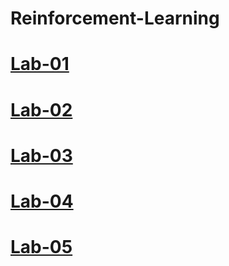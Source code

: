 # Reinforcement-Learning
# [Lab-01](https://colab.research.google.com/drive/1aqwR2ytw1B1HL8K_g7SrpJ-1iI0TGYPK#scrollTo=BXFxqYdNxouh)
# [Lab-02](https://colab.research.google.com/drive/1Ph8IZ-dnZrQ9aP0-WeuZw3pupskH72e6)
# [Lab-03](https://colab.research.google.com/drive/1gNbrfv4iJQxDYsaUQNndWdMhQG_I3Eu4#scrollTo=hdsXkK6417su)
# [Lab-04](https://colab.research.google.com/drive/13MJWdK8FP_KQJVETe0qRDnF1xmNy4M-w)
# [Lab-05](https://colab.research.google.com/drive/1xkbI1tXMgWvJQvUH3QbVBHB3rX1QI2D1#scrollTo=yGkGxLJu7Q5L)

